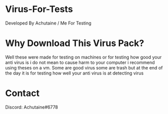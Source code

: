 # Virus-For-Tests
Developed By Achutaine / Me For Testing 

#
####
######

# Why Download This Virus Pack?
Well these were made for testing on machines or for testing how good your anti virus is i do not mean to cause harm to your computer i recommend using theses on a vm.
Some are good virus some are trash but at the end of the day it is for testing how well your anti virus is at detecting virus

#

# Contact
Discord: Achutaine#6778

